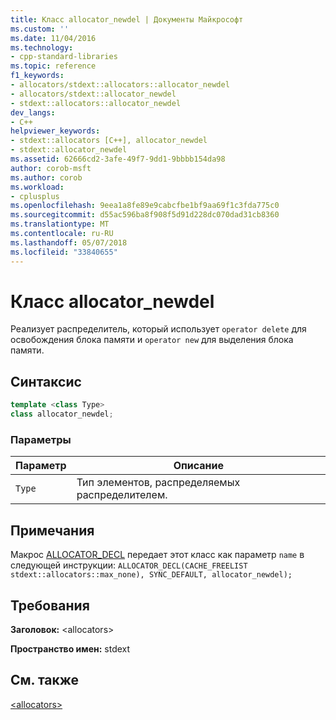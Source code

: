 ```yaml
---
title: Класс allocator_newdel | Документы Майкрософт
ms.custom: ''
ms.date: 11/04/2016
ms.technology:
- cpp-standard-libraries
ms.topic: reference
f1_keywords:
- allocators/stdext::allocators::allocator_newdel
- allocators/stdext::allocator_newdel
- stdext::allocators::allocator_newdel
dev_langs:
- C++
helpviewer_keywords:
- stdext::allocators [C++], allocator_newdel
- stdext::allocator_newdel
ms.assetid: 62666cd2-3afe-49f7-9dd1-9bbbb154da98
author: corob-msft
ms.author: corob
ms.workload:
- cplusplus
ms.openlocfilehash: 9eea1a8fe89e9cabcfbe1bf9aa69f1c3fda775c0
ms.sourcegitcommit: d55ac596ba8f908f5d91d228dc070dad31cb8360
ms.translationtype: MT
ms.contentlocale: ru-RU
ms.lasthandoff: 05/07/2018
ms.locfileid: "33840655"
---
```

# <a name="allocatornewdel-class"></a>Класс allocator_newdel

Реализует распределитель, который использует `operator delete` для освобождения блока памяти и `operator new` для выделения блока памяти.

## <a name="syntax"></a>Синтаксис

```cpp
template <class Type>
class allocator_newdel;
```

### <a name="parameters"></a>Параметры

|Параметр|Описание|
|---------------|-----------------|
|`Type`|Тип элементов, распределяемых распределителем.|

## <a name="remarks"></a>Примечания

Макрос [ALLOCATOR_DECL](../standard-library/allocators-functions.md#allocator_decl) передает этот класс как параметр `name` в следующей инструкции: `ALLOCATOR_DECL(CACHE_FREELIST stdext::allocators::max_none), SYNC_DEFAULT, allocator_newdel);`

## <a name="requirements"></a>Требования

**Заголовок:** \<allocators>

**Пространство имен:** stdext

## <a name="see-also"></a>См. также

[\<allocators>](../standard-library/allocators-header.md)<br/>
